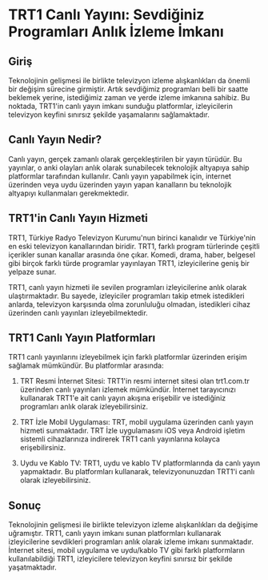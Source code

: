 # TRT1 Canlı Yayını: Sevdiğiniz Programları Anlık İzleme İmkanı

## Giriş

Teknolojinin gelişmesi ile birlikte televizyon izleme alışkanlıkları da önemli bir değişim sürecine girmiştir. Artık sevdiğimiz programları belli bir saatte beklemek yerine, istediğimiz zaman ve yerde izleme imkanına sahibiz. Bu noktada, TRT1'in canlı yayın imkanı sunduğu platformlar, izleyicilerin televizyon keyfini sınırsız şekilde yaşamalarını sağlamaktadır.

## Canlı Yayın Nedir?

Canlı yayın, gerçek zamanlı olarak gerçekleştirilen bir yayın türüdür. Bu yayınlar, o anki olayları anlık olarak sunabilecek teknolojik altyapıya sahip platformlar tarafından kullanılır. Canlı yayın yapabilmek için, internet üzerinden veya uydu üzerinden yayın yapan kanalların bu teknolojik altyapıyı kullanmaları gerekmektedir.

## TRT1'in Canlı Yayın Hizmeti

TRT1, Türkiye Radyo Televizyon Kurumu'nun birinci kanalıdır ve Türkiye'nin en eski televizyon kanallarından biridir. TRT1, farklı program türlerinde çeşitli içerikler sunan kanallar arasında öne çıkar. Komedi, drama, haber, belgesel gibi birçok farklı türde programlar yayınlayan TRT1, izleyicilerine geniş bir yelpaze sunar.

TRT1, canlı yayın hizmeti ile sevilen programları izleyicilerine anlık olarak ulaştırmaktadır. Bu sayede, izleyiciler programları takip etmek istedikleri anlarda, televizyon karşısında olma zorunluluğu olmadan, istedikleri cihaz üzerinden canlı yayınları izleyebilmektedir.

## TRT1 Canlı Yayın Platformları

TRT1 canlı yayınlarını izleyebilmek için farklı platformlar üzerinden erişim sağlamak mümkündür. Bu platformlar arasında:

1. TRT Resmi İnternet Sitesi: TRT1'in resmi internet sitesi olan trt1.com.tr üzerinden canlı yayınları izlemek mümkündür. İnternet tarayıcınızı kullanarak TRT1'e ait canlı yayın akışına erişebilir ve istediğiniz programları anlık olarak izleyebilirsiniz.

2. TRT İzle Mobil Uygulaması: TRT, mobil uygulama üzerinden canlı yayın hizmeti sunmaktadır. TRT İzle uygulamasını iOS veya Android işletim sistemli cihazlarınıza indirerek TRT1 canlı yayınlarına kolayca erişebilirsiniz.

3. Uydu ve Kablo TV: TRT1, uydu ve kablo TV platformlarında da canlı yayın yapmaktadır. Bu platformları kullanarak, televizyonunuzdan TRT1'i canlı olarak izleyebilirsiniz.

## Sonuç

Teknolojinin gelişmesi ile birlikte televizyon izleme alışkanlıkları da değişime uğramıştır. TRT1, canlı yayın imkanı sunan platformları kullanarak izleyicilerine sevdikleri programları anlık olarak izleme imkanı sunmaktadır. İnternet sitesi, mobil uygulama ve uydu/kablo TV gibi farklı platformların kullanılabildiği TRT1, izleyicilere televizyon keyfini sınırsız bir şekilde yaşatmaktadır.